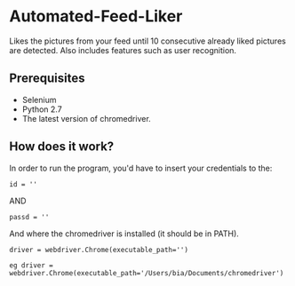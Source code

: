 # Automated-Feed-Liker
Likes the pictures from your feed until 10 consecutive already liked pictures are detected. Also includes features such as user recognition.

## Prerequisites
* Selenium
* Python 2.7
* The latest version of chromedriver.

## How does it work?
In order to run the program, you'd have to insert your credentials to the:
```
id = ''
```
AND 
````
passd = ''
````
And where the chromedriver is installed (it should be in PATH).
```
driver = webdriver.Chrome(executable_path='')
   
eg driver = webdriver.Chrome(executable_path='/Users/bia/Documents/chromedriver')
```
